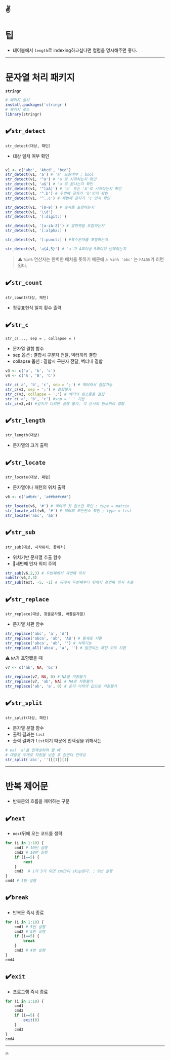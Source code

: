 :v:
---
# 팁
- 테이블에서 `length`로 indexing하고싶다면 컬럼을 명시해주면 좋다.

---
# 문자열 처리 패키지
**`stringr`**
```r
# 패키지 설치
install.packages('stringr')
# 패키지 로드
library(stringr)
```

## :heavy_check_mark:`str_detect`
`str_detect(대상, 패턴)`
- 대상 일치 여부 확인

```r

v1 <- c('abc', 'Abcd', 'bcd')
str_detect(v1, 'a') # 'a' 포함여부 ; bool
str_detect(v1, '^a') # 'a'로 시작하는지 확인
str_detect(v1, 'a$') # 'a'로 끝나는지 확인
str_detect(v1, '^[aA]') # 'a' 또는 'A'로 시작하는지 확인
str_detect(v1, '^.b') # 두번째 글자가 'b'인지 확인
str_detect(v1, '^..c') # 세번째 글자가 'c'인지 확인

str_detect(v1, '[0-9]') # 숫자를 포함하는지
str_detect(v1, '\\d')
str_detect(v1, '[:digit:]')

str_detect(v1, '[a-zA-Z]') # 알파벳을 포함하는지
str_detect(v1, '[:alpha:]')

str_detect(v1, '[:punct:]') #특수문자를 포함하는지

str_detect(v1, 'a{4,5}') # 'a'가 4회이상 5회이하 반복되는지
```

>:warning: `%in%` 연산자는 완벽한 매치를 뜻하기 때문에 `a %in% 'abc'` 는 `FALSE`가 리턴된다.

## :heavy_check_mark:`str_count`
`str_count(대상, 패턴)`
- 정규표현식 일치 횟수 출력

## :heavy_check_mark:`str_c`
`str_c(..., sep = , collapse = )`
- 문자열 결합 함수
- sep 옵션 : 결합시 구분자 전달, 벡터끼리 결합
- collapse 옵션 : 결합시 구분자 전달, 벡터내 결합

```r
v3 <- c('a', 'b', 'c')
v4 <- c('A', 'B', 'C')

str_c('a', 'b', 'c', sep = ';') # 벡터라서 결합가능
str_c(v3, sep = ';') # 결합불가
str_c(v3, collapse = ';') # 벡터의 원소들을 결합
str_c('a', 'b', 'c') #sep = ' ' 기본
str_c(v3,v4) #길이가 다르면 실행 불가, 각 순서의 원소끼리 결합
```

## :heavy_check_mark:`str_length`
`str_length(대상)`
- 문자열의 크기 출력

##  :heavy_check_mark:`str_locate`
`str_locate(대상, 패턴)`
- 문자열이나 패턴의 위치 출력
```r
v6 <- c('a#b#c', 'a##b##c##')

str_locate(v6, '#') # 벡터의 첫 원소만 확인 ; type = matrix
str_locate_all(v6, '#') # 벡터의 모든원소 확인 ; type = list
str_locate('abc', 'ab') 
```


##  :heavy_check_mark:`str_sub`
`str_sub(대상, 시작위치, 끝위치)`
- 위치기반 문자열 추출 함수
- :pushpin:세번째 인자 의미 주의

```r
str_sub(v6,2,3) # 두번째에서 세번째 까지
substr(v6,2,3)
str_sub(text, -5, -1) # 뒤에서 두번째부터 뒤에서 첫번째 까지 추출
```

## :heavy_check_mark:`str_replace`
`str_replace(대상, 찾을문자열, 바꿀문자열)`
- 문자열 치환 함수

```r
str_replace('abc', 'a', 'A')
str_replace('abca', 'ab', 'AB') # 통재로 치환
str_replace('abca', 'ab', '') # 삭제기능
str_replace_all('abca', 'a', '') # 발견되는 패턴 모두 치환
```
:warning: `NA`가 포함됐을 때
```r
v7 <- c('ab', NA, 'bc')

str_replace(v7, NA, 0) # NA를 치환불가
str_replace(v7, 'ab', NA) # NA로 치환불가
str_replace('ab', 'a', 0) # 문자 이외의 값으로 치환불가
```

## :heavy_check_mark:`str_split`
`str_split(대상, 패턴)`
- 문자열 분할 함수
- 출력 결과는 `list`
- 출력 결과가 `list`이기 때문에 인덱싱을 위해서는
```r
# ex) 'a'를 인덱싱하려 할 때
# 대괄호 두개로 차원을 낮춘 후 한번더 인덱싱 
str_split('abc', '')[[1]][1]
```

---

# 반복 제어문
- 반복문의 흐름을 제어하는 구문
## :heavy_check_mark:`next`
- `next`뒤에 오는 코드를 생략
```r
for (i in 1:10) {
    cmd1 # 10번 실행
    cmd2 # 10번 실행
    if (i==5) {
        next
    }
    cmd3  # i가 5가 되면 cmd3이 skip된다. ; 9번 실행
}
cmd4 # 1번 실행
```

## :heavy_check_mark:`break`
- 반복문 즉시 종료
```r
for (i in 1:10) {
    cmd1 # 5번 실행
    cmd2 # 5번 실행
    if (i==5) {
        break
    }
    cmd3 # 4번 실행
}
cmd4
```

## :heavy_check_mark:`exit`
- 프로그램 즉시 종료

```r
for (i in 1:10) {
    cmd1
    cmd2
    if (i==5) {
        exit(0)
    }
    cmd3
}
cmd4
```

---
:fire: